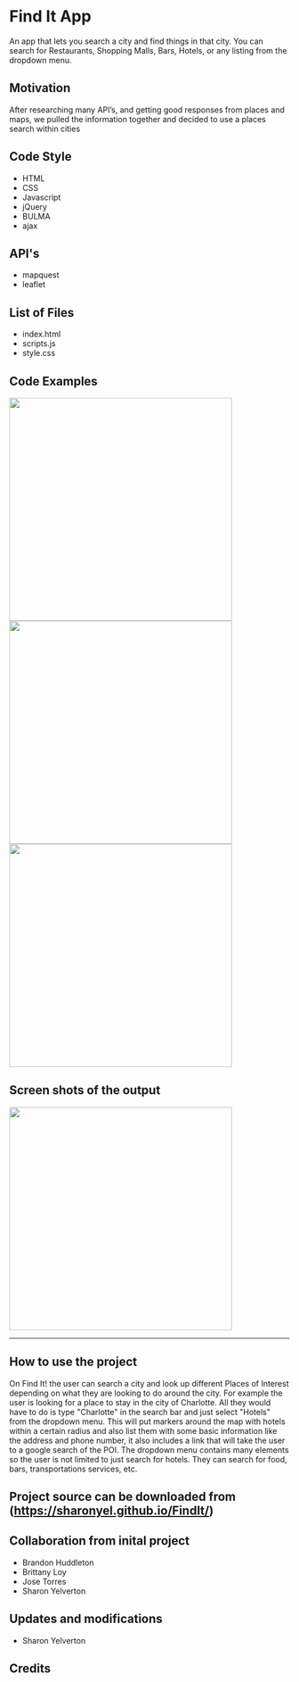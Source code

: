 # Find It App
An app that lets you search a city and find things in that city.  You can search for Restaurants, Shopping Malls, Bars, Hotels, or any listing from the dropdown menu.

Motivation
---
After researching many API’s, and getting good responses from places and maps, we pulled the information together and decided to use a places search within cities 


Code Style
---
 * HTML
 * CSS
 * Javascript
 * jQuery
 * BULMA
 * ajax
 
API's
---
 * mapquest
 * leaflet
  
List of Files
---
  * index.html
  * scripts.js
  * style.css

Code Examples
---
 
 <img src= "assets/html.png" width=400>
 <img src="assets/css.PNG" width=400>
 <img src="assets/javascript.PNG" width=400>

 
Screen shots of the output
---
 
<img src= "assets/findit.PNG" width=400>

  
---
 
How to use the project
---
On Find It! the user can search a city and look up different Places of Interest depending on what they are looking to do around the city. For example the user is looking for a place to stay in the city of Charlotte. All they would have to do is type "Charlotte" in the search bar and just select "Hotels" from the dropdown menu. This will put markers around the map with hotels within a certain radius and also list them with some basic information like the address and phone number, it also includes a link that will take the user to a google search of the POI. The dropdown menu contains many elements so the user is not limited to just search for hotels. They can search for food, bars, transportations services, etc. 

 Project source can be downloaded from (https://sharonyel.github.io/FindIt/) 
 ---
 
Collaboration from inital project
---
* Brandon Huddleton
* Brittany Loy
* Jose Torres
* Sharon Yelverton

Updates and modifications
---
* Sharon Yelverton
 
Credits
---
 
